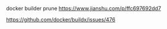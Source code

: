 docker builder prune
https://www.jianshu.com/p/ffc697692dd7

https://github.com/docker/buildx/issues/476
